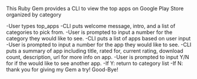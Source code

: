 This Ruby Gem provides a CLI to view the top apps on Google Play Store organized by category

-User types top_apps
-CLI puts welcome message, intro, and a list of categories to pick from.
-User is prompted to input a number for the category they would like to see.
-CLI puts a list of apps based on user input
-User is prompted to input a number for the app they would like to see.
-CLI puts a summary of app including title, rated for, current rating, download count, description, url for more info on app.
-User is prompted to input Y/N for if the would like to see another app.
    -If Y: return to category list
    -If N: thank you for giving my Gem a try! Good-Bye! 

